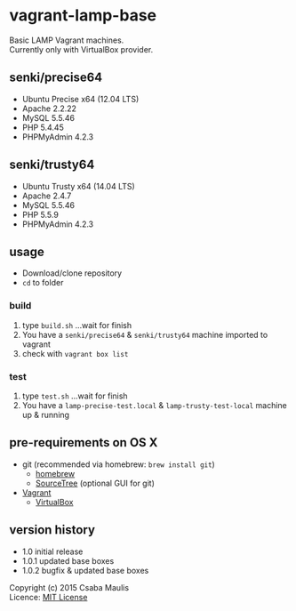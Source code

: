 # vagrant-lamp-base
Basic LAMP Vagrant machines.  
Currently only with VirtualBox provider.

## senki/precise64
- Ubuntu Precise x64 (12.04 LTS)
- Apache 2.2.22 
- MySQL 5.5.46
- PHP  5.4.45
- PHPMyAdmin 4.2.3

## senki/trusty64
- Ubuntu Trusty x64 (14.04 LTS)
- Apache 2.4.7 
- MySQL 5.5.46
- PHP 5.5.9
- PHPMyAdmin 4.2.3

## usage
- Download/clone repository
- `cd` to folder

### build
1. type `build.sh` ...wait for finish
2. You have a `senki/precise64` & `senki/trusty64` machine imported to vagrant
3. check with `vagrant box list`

### test
1. type `test.sh` ...wait for finish
2. You have a `lamp-precise-test.local` & `lamp-trusty-test-local` machine up & running

## pre-requirements on OS X
- git (recommended via homebrew: `brew install git`)
    - [homebrew](http://brew.sh)
    - [SourceTree](https://www.sourcetreeapp.com) (optional GUI for git)
- [Vagrant](https://www.vagrantup.com)
    - [VirtualBox](https://www.virtualbox.org)

## version history
- 1.0       initial release
- 1.0.1     updated base boxes
- 1.0.2     bugfix & updated base boxes

Copyright (c) 2015 Csaba Maulis  
Licence: [MIT License](LICENSE)
